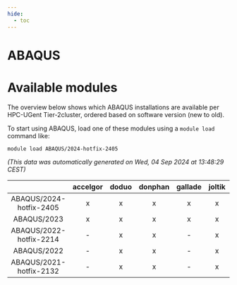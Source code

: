 ```yaml
---
hide:
  - toc
---
```


ABAQUS
======

# Available modules


The overview below shows which ABAQUS installations are available per HPC-UGent Tier-2cluster, ordered based on software version (new to old).

To start using ABAQUS, load one of these modules using a `module load` command like:

```shell
module load ABAQUS/2024-hotfix-2405
```

*(This data was automatically generated on Wed, 04 Sep 2024 at 13:48:29 CEST)*  

| |accelgor|doduo|donphan|gallade|joltik|shinx|skitty|
| :---: | :---: | :---: | :---: | :---: | :---: | :---: | :---: |
|ABAQUS/2024-hotfix-2405|x|x|x|x|x|x|x|
|ABAQUS/2023|x|x|x|x|x|-|x|
|ABAQUS/2022-hotfix-2214|-|x|x|-|x|-|x|
|ABAQUS/2022|-|x|x|-|x|-|x|
|ABAQUS/2021-hotfix-2132|-|x|x|-|x|-|x|

